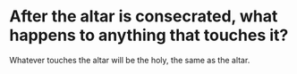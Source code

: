 # After the altar is consecrated, what happens to anything that touches it?

Whatever touches the altar will be the holy, the same as the altar.
